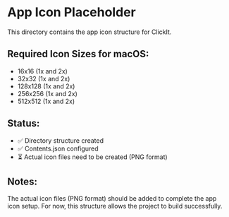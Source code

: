 # App Icon Placeholder

This directory contains the app icon structure for ClickIt.

## Required Icon Sizes for macOS:
- 16x16 (1x and 2x)
- 32x32 (1x and 2x)
- 128x128 (1x and 2x)
- 256x256 (1x and 2x)
- 512x512 (1x and 2x)

## Status:
- ✅ Directory structure created
- ✅ Contents.json configured
- ⏳ Actual icon files need to be created (PNG format)

## Notes:
The actual icon files (PNG format) should be added to complete the app icon setup.
For now, this structure allows the project to build successfully.